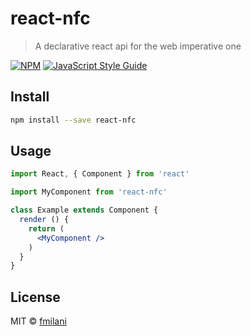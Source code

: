 # react-nfc

> A declarative react api for the web imperative one

[![NPM](https://img.shields.io/npm/v/react-nfc.svg)](https://www.npmjs.com/package/react-nfc) [![JavaScript Style Guide](https://img.shields.io/badge/code_style-standard-brightgreen.svg)](https://standardjs.com)

## Install

```bash
npm install --save react-nfc
```

## Usage

```jsx
import React, { Component } from 'react'

import MyComponent from 'react-nfc'

class Example extends Component {
  render () {
    return (
      <MyComponent />
    )
  }
}
```

## License

MIT © [fmilani](https://github.com/fmilani)
